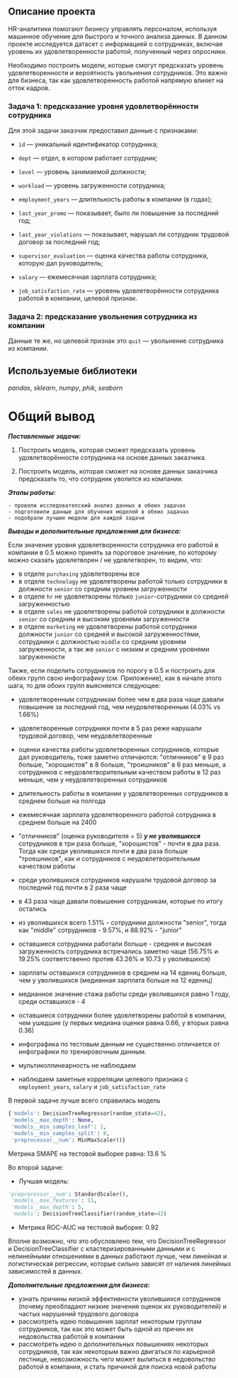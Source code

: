 ## Описание проекта

HR-аналитики помогают бизнесу управлять персоналом, используя машинное обучение для быстрого и точного анализа данных. В данном проекте исследуется датасет с информацией о сотрудниках, включая уровень их удовлетворенности работой, полученный через опросники. 

Необходимо построить модели, которые смогут предсказать уровень удовлетворенности и вероятность увольнения сотрудников. Это важно для бизнеса, так как удовлетворенность работой напрямую влияет на отток кадров.

### Задача 1: предсказание уровня удовлетворённости сотрудника

Для этой задачи заказчик предоставил данные с признаками:

- `id` — уникальный идентификатор сотрудника;

- `dept` — отдел, в котором работает сотрудник;

- `level` — уровень занимаемой должности;

- `workload` — уровень загруженности сотрудника;

- `employment_years` — длительность работы в компании (в годах);

- `last_year_promo` — показывает, было ли повышение за последний год;

- `last_year_violations` — показывает, нарушал ли сотрудник трудовой договор за последний год;

- `supervisor_evaluation` — оценка качества работы сотрудника, которую дал руководитель;

- `salary` — ежемесячная зарплата сотрудника;

- `job_satisfaction_rate` — уровень удовлетворённости сотрудника работой в компании, целевой признак.

### Задача 2: предсказание увольнения сотрудника из компании

Данные те же, но целевой признак это `quit` — увольнение сотрудника из компании.

## Используемые библиотеки
*pandas*, *sklearn*, *numpy*, *phik*, *seaborn*

# Общий вывод

***Поставленные задачи:***

1. Построить модель, которая сможет предсказать уровень удовлетворённости сотрудника на основе данных заказчика. 

2. Построить модель, которая сможет на основе данных заказчика предсказать то, что сотрудник уволится из компании.

***Этапы работы:***

    - провели исследователский анализ данных в обеих задачах
    - подготовили данные для обучения моделей в обеих задачах
    - подобрали лучшие модели для каждой задачи

***Выводы и дополнительные предложения для бизнеса:***

Если значение уровня удовлетворенности сотрудника его работой в компании в 0.5 можно принять за пороговое значение, по которому можно сказать удовлетворен / не удовлетворен, то видим, что:
- в отделе `purchasing` удовлетворены все
- в отделе `technology` не удовлетворены работой только сотрудники в должности `senior` со средним уровнем загруженности
- в отделе `hr` не удовлетворены только `junior`-сотрудники со средней загруженностью
- в отделе `sales` не удовлетворены работой сотрудники в должности `senior` со средним и высоким уровнями загруженности
- в отделе `marketing` не удовлетворены работой сотрудники должности `junior` со средней и высокой загруженностями, сотрудники с должностью `middle` со средним уровнем загруженности, а так же `senior` с низким и средним уровнями загруженности

Также, если поделить сотрудников по порогу в 0.5 и построить для обеих групп свою инфографику (см. Приложение), как в начале этого шага, то для обоих групп выясняется следующее:

- удовлетворенным сотрудникам более чем в два раза чаще давали повышение за последний год, чем неудовлетворенным (4.03% vs 1.66%)
- удовлетворенные сотрудники почти в 5 раз реже нарушали трудовой договор, чем неудовлетворенные
- оценки качества работы удовлетворенных сотрудников, которые дал руководитель, тоже заметно отличаются: "отличников" в 9 раз больше, "хорошистов" в 8 больше, "троишников" в 6 раз меньше, а сотрудников с неудовлетворительным качеством работы в 12 раз меньше, чем у неудовлетворенных сотрудников
- длительность работы в компании у удовлетворенных сотрудников в среднем больше на полгода
- ежемесячная зарплата удовлетворенного работой сотрудника в среднем больше на 2400

- "отличников" (оценка руководителя = 5) ***у не уволившихся*** сотрудников в три раза больше, "хорошистов" - почти в два раза. Тогда как среди уволившихся почти в два раза больше "троешников", как и сотрудников с неудовлетворительным качеством работы
- среди уволившихся сотрудников нарушали трудовой договор за последний год почти в 2 раза чаще
- в 43 раза чаще давали повышение сотрудникам, которые по итогу остались
- из уволившихся всего 1.51% - сотрудники должности "senior", тогда как "middle" сотрудников - 9.57%, и 88.92% - "junior"
- оставшиеся сотрудники работали больше - средняя и высокая загруженность сотрудника встречались заметно чаще (56.75% и 19.25% соответственно против 43.26% и 10.73 у уволившихся)
- зарплаты оставшихся сотрудников в среднем на 14 едениц больше, чем у уволившихся (медианная зарплата больше на 12 едениц)
- медианное значение стажа работы среди уволившихся равно 1 году, среди оставшихся - 4
- оставшиеся сотрудники более удовлетворены работой в компании, чем ушедшие (у первых медиана оценки равна 0.66, у вторых равна 0.36)
- инфографика по тестовым данным не существенно отличается от инфографики по тренировочным данным.
- мультиколлинеарность не наблюдаем
- наблюдаем заметные корреляции целевого признака с `employment_years`, `salary` и `job_satisfaction_rate`

В первой задаче лучше всего справилась модель 
```python
{'models': DecisionTreeRegressor(random_state=42),
 'models__max_depth': None,
 'models__min_samples_leaf': 1,
 'models__min_samples_split': 8,
 'preprocessor__num': MinMaxScaler()}
 ```
Метрика SMAPE на тестовой выборке равна: 13.6 %

Во второй задаче:

- Лучшая модель: 
```python
'preprocessor__num': StandardScaler(),
 'models__max_features': 11,
 'models__max_depth': 5,
 'models': DecisionTreeClassifier(random_state=42)
```

- Метрика ROC-AUC на тестовой выборке: 0.92

Вполне возможно, что это обусловлено тем, что DecisionTreeRegressor и DecisionTreeClassifier с кластеризированными данными и с нелинейными отношениями в данных работают лучше, чем линейная и логистическая регрессии, которые сильно зависят от наличия линейных зависимостей в данных.

***Дополнительные предложения для бизнеса:***
- узнать причины низкой эффективности уволившихся сотрудников (почему преобладают низкие значения оценок их руководителей) и частых нарушений трудового договора
- рассмотреть идею повышения зарплат некоторым группам сотрудников, так как это может быть одной из причин их недовольства работой в компании
- рассмотреть идею о дополнительных повышениях некоторых сотрудников, так как некоторым важно двигаться по карьерной лестнице, невозможность чего может вылиться в недовольство работой в компании, и стать причиной для поиска новой работы
